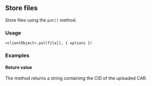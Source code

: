 ## Store files 

Store files using the ```put()``` method.

### Usage 

```<clientObject>.put(file[], { options })```

### Examples


#### Return value

The method returns a string containing the CID of the uploaded CAR.

